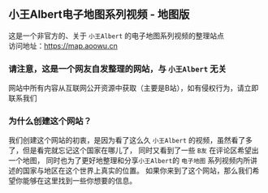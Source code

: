 小王Albert电子地图系列视频 - 地图版
---

这是一个非官方的、关于 ```小王Albert``` 的电子地图系列视频的整理站点  
访问地址：https://map.aoowu.cn

### 请注意，这是一个网友自发整理的网站，与 ```小王Albert``` 无关
网站中所有内容从互联网公开资源中获取（主要是B站），如有侵权行为，请立即联系我们

### 为什么创建这个网站？
我们创建这个网站的初衷，是因为看了这么久 ```小王Albert``` 的视频，虽然看了多了，但是看完就忘记这个国家在哪儿了，
同时又看到了一些 ```B友``` 在评论区希望出一个地图，
同时也为了更好地整理和分享```小王Albert```的 ```电子地图``` 系列视频内所讲述的国家与地区在这个世界上真实的位置。
如果你来到了这个网站，那么我们希望你能够在这里找到一些你想要的信息。